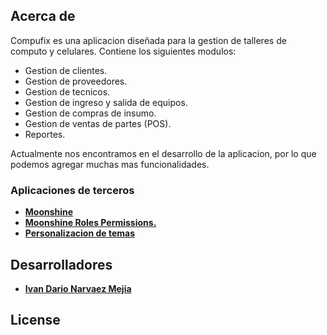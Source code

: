 ## Acerca de 

Compufix es una aplicacion diseñada para la gestion de talleres de computo y celulares. Contiene los siguientes modulos:

- Gestion de clientes.
- Gestion de proveedores.
- Gestion de tecnicos.
- Gestion de ingreso y salida de equipos.
- Gestion de compras de insumo.
- Gestion de ventas de partes (POS).
- Reportes.

Actualmente nos encontramos en el desarrollo de la aplicacion, por lo que podemos agregar muchas mas funcionalidades.

### Aplicaciones de terceros

- **[Moonshine](https://moonshine-laravel.com/)**
- **[Moonshine Roles Permissions.](https://github.com/SWEET1S/moonshine-roles-permissions)**
- **[Personalizacion de temas](https://github.com/estivenm0/orion)**

## Desarrolladores
- **[Ivan Dario Narvaez Mejia](https://www.linkedin.com/in/inarvaez1989/)**

## License


